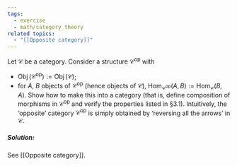 ```yaml
---
tags:
  - exercise
  - math/category_theory
related topics:
  - "[[Opposite category]]"
---
```

Let $\mathcal{C}$ be a category. Consider a structure $\mathcal{C}^\operatorname{op}$ with
- $\operatorname{Obj}(\mathcal{C}^\operatorname{op}) := \operatorname{Obj}(\mathcal{C})$; 
- for $A$, $B$ objects of $\mathcal{C}^\operatorname{op}$ (hence objects of $\mathcal{C}$), $\operatorname{Hom}_{\mathcal{C}^\operatorname{op}} (A, B) := \operatorname{Hom}_\mathcal{C}(B, A)$. 
Show how to make this into a category (that is, define composition of morphisms in $\mathcal{C}^\operatorname{op}$ and verify the properties listed in §3.1). Intuitively, the ‘opposite’ category $\mathcal{C}^\operatorname{op}$ is simply obtained by ‘reversing all the arrows’ in $\mathcal{C}$.
##### Solution:
See [[Opposite category]].